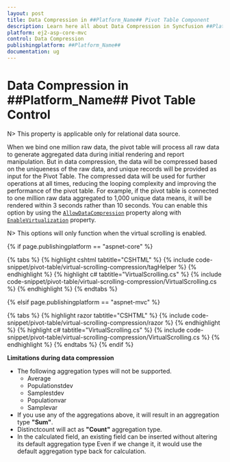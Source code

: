 ```yaml
---
layout: post
title: Data Compression in ##Platform_Name## Pivot Table Component
description: Learn here all about Data Compression in Syncfusion ##Platform_Name## Pivot Table component of Syncfusion Essential JS 2 and more.
platform: ej2-asp-core-mvc
control: Data Compression
publishingplatform: ##Platform_Name##
documentation: ug
---
```


<!-- markdownlint-disable MD036 -->

# Data Compression in ##Platform_Name## Pivot Table Control

N> This property is applicable only for relational data source.

When we bind one million raw data, the pivot table will process all raw data to generate aggregated data during initial rendering and report manipulation. But in data compression, the data will be compressed based on the uniqueness of the raw data, and unique records will be provided as input for the Pivot Table. The compressed data will be used for further operations at all times, reducing the looping complexity and improving the performance of the pivot table. For example, if the pivot table  is connected to one million raw data aggregated to 1,000 unique data means, it will be rendered within 3 seconds rather than 10 seconds. You can enable this option by using the [`AllowDataCompression`](https://help.syncfusion.com/cr/aspnetcore-js2/Syncfusion.EJ2.PivotView.PivotView.html#Syncfusion_EJ2_PivotView_PivotView_AllowDataCompression) property along with [`EnableVirtualization`](https://help.syncfusion.com/cr/aspnetcore-js2/Syncfusion.EJ2.PivotView.PivotView.html#Syncfusion_EJ2_PivotView_PivotView_EnableVirtualization) property.

N> This options will only function when the virtual scrolling is enabled.

{% if page.publishingplatform == "aspnet-core" %}

{% tabs %}
{% highlight cshtml tabtitle="CSHTML" %}
{% include code-snippet/pivot-table/virtual-scrolling-compression/tagHelper %}
{% endhighlight %}
{% highlight c# tabtitle="VirtualScrolling.cs" %}
{% include code-snippet/pivot-table/virtual-scrolling-compression/VirtualScrolling.cs %}
{% endhighlight %}
{% endtabs %}

{% elsif page.publishingplatform == "aspnet-mvc" %}

{% tabs %}
{% highlight razor tabtitle="CSHTML" %}
{% include code-snippet/pivot-table/virtual-scrolling-compression/razor %}
{% endhighlight %}
{% highlight c# tabtitle="VirtualScrolling.cs" %}
{% include code-snippet/pivot-table/virtual-scrolling-compression/VirtualScrolling.cs %}
{% endhighlight %}
{% endtabs %}
{% endif %}

**Limitations during data compression**

* The following aggregation types will not be supported.
    * Average
    * Populationstdev
    * Samplestdev
    * Populationvar
    * Samplevar
* If you use any of the aggregations above, it will result in an aggregation type **"Sum"**.
* Distinctcount will act as **"Count"** aggregation type.
* In the calculated field, an existing field can be inserted without altering its default aggregation type Even if we change it, it would use the default aggregation type back for calculation.